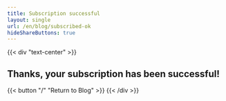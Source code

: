 ```yaml
---
title: Subscription successful
layout: single
url: /en/blog/subscribed-ok
hideShareButtons: true
---
```


{{< div "text-center" >}}
## Thanks, your subscription has been successful!

{{< button "/" "Return to Blog" >}}
{{< /div >}}
